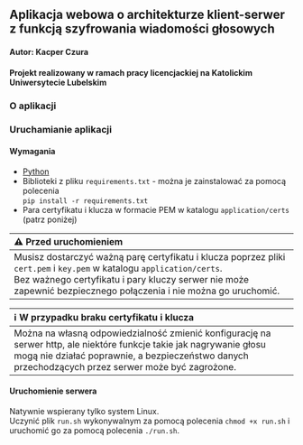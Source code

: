 ## Aplikacja webowa o architekturze klient-serwer z funkcją szyfrowania wiadomości głosowych
#### Autor: Kacper Czura
#### Projekt realizowany w ramach pracy licencjackiej na Katolickim Uniwersytecie Lubelskim

### O aplikacji



### Uruchamianie aplikacji

#### Wymagania
- [Python](https://www.python.org/downloads/)
- Biblioteki z pliku `requirements.txt` - można je zainstalować za pomocą polecenia <br/>`pip install -r requirements.txt`
- Para certyfikatu i klucza w formacie PEM w katalogu `application/certs` (patrz poniżej)

| :warning: Przed uruchomieniem                                                                                                                                                                                                                |
|:---------------------------------------------------------------------------------------------------------------------------------------------------------------------------------------------------------------------------------------------|
| Musisz dostarczyć ważną parę certyfikatu i klucza poprzez pliki `cert.pem` i `key.pem` w katalogu `application/certs`. <br/>Bez ważnego certyfikatu i pary kluczy serwer nie może zapewnić bezpiecznego połączenia i nie można go uruchomić. |

| :information_source: W przypadku braku certyfikatu i klucza                                                                                                                                                               |
|:--------------------------------------------------------------------------------------------------------------------------------------------------------------------------------------------------------------------------|
| Można na własną odpowiedzialność zmienić konfigurację na serwer http, ale niektóre funkcje takie jak nagrywanie głosu mogą nie działać poprawnie, a bezpieczeństwo danych przechodzących przez serwer może być zagrożone. |

#### Uruchomienie serwera
Natywnie wspierany tylko system Linux.<br/>
Uczynić plik `run.sh` wykonywalnym za pomocą polecenia `chmod +x run.sh` i uruchomić go za pomocą polecenia `./run.sh`.